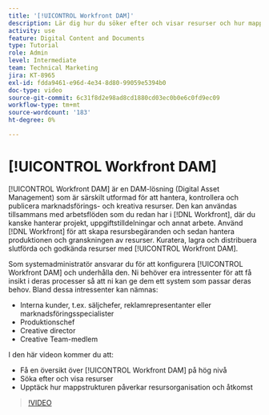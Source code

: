 ```yaml
---
title: '[!UICONTROL Workfront DAM]'
description: Lär dig hur du söker efter och visar resurser och hur mappstrukturen påverkar resursorganisation och åtkomst i [!UICONTROL Workfront DAM].
activity: use
feature: Digital Content and Documents
type: Tutorial
role: Admin
level: Intermediate
team: Technical Marketing
jira: KT-8965
exl-id: fdda9461-e96d-4e34-8d80-99059e5394b0
doc-type: video
source-git-commit: 6c31f8d2e98ad8cd1880cd03ec0b0e6c0fd9ec09
workflow-type: tm+mt
source-wordcount: '183'
ht-degree: 0%

---
```


# [!UICONTROL Workfront DAM]

[!UICONTROL Workfront DAM] är en DAM-lösning (Digital Asset Management) som är särskilt utformad för att hantera, kontrollera och publicera marknadsförings- och kreativa resurser. Den kan användas tillsammans med arbetsflöden som du redan har i [!DNL Workfront], där du kanske hanterar projekt, uppgiftstilldelningar och annat arbete. Använd [!DNL Workfront] för att skapa resursbegäranden och sedan hantera produktionen och granskningen av resurser. Kuratera, lagra och distribuera slutförda och godkända resurser med [!UICONTROL Workfront DAM].


Som systemadministratör ansvarar du för att konfigurera [!UICONTROL Workfront DAM] och underhålla den. Ni behöver era intressenter för att få insikt i deras processer så att ni kan ge dem ett system som passar deras behov. Bland dessa intressenter kan nämnas:

* Interna kunder, t.ex. säljchefer, reklamrepresentanter eller marknadsföringsspecialister
* Produktionschef
* Creative director
* Creative Team-medlem

I den här videon kommer du att:

* Få en översikt över [!UICONTROL Workfront DAM] på hög nivå
* Söka efter och visa resurser
* Upptäck hur mappstrukturen påverkar resursorganisation och åtkomst

>[!VIDEO](https://video.tv.adobe.com/v/335228/?quality=12&learn=on)
